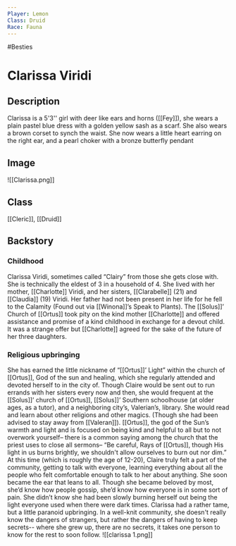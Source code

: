 ```yaml
---
Player: Lemon
Class: Druid
Race: Fauna
---
```

#Besties
# Clarissa Viridi
## Description
Clarissa is a 5'3'' girl with deer like ears and horns ([[Fey]]), she wears a plain pastel blue dress with a golden yellow sash as a scarf. She also wears a brown corset to synch the waist. She now wears a little heart earring on the right ear, and a pearl choker with a bronze butterfly pendant
## Image
![[Clarissa.png]]
## Class
[[Cleric]], [[Druid]]
## Backstory
### Childhood
Clarissa Viridi, sometimes called “Clairy” from those she gets close with. She is technically the eldest of 3 in a household of 4. She lived with her mother, [[Charlotte]] Viridi, and her sisters, [[Clarabelle]] (21) and [[Claudia]] (19) Viridi. Her father had not been present in her life for he fell to the Calamity (Found out via [[Winona]]’s Speak to Plants). The [[Solus]]’ Church of [[Ortus]] took pity on the kind mother [[Charlotte]] and offered assistance and promise of a kind childhood in exchange for a devout child. It was a strange offer but [[Charlotte]] agreed for the sake of the future of her three daughters.

### Religious upbringing
She has earned the little nickname of “[[Ortus]]’ Light” within the church of [[Ortus]], God of the sun and healing, which she regularly attended and devoted herself to in the city of. Though Claire would be sent out to run errands with her sisters every now and then, she would frequent at the [[Solus]]’ church of [[Ortus]], [[Solus]]’ Southern schoolhouse (at older ages, as a tutor), and a neighboring city’s, Valerian’s, library. She would read and learn about other religions and other magics. (Though she had been advised to stay away from [[Valeran]]). [[Ortus]], the god of the Sun’s warmth and light and is focused on being kind and helpful to all but to not overwork yourself– there is a common saying among the church that the priest uses to close all sermons– “Be careful, Rays of [[Ortus]], though His light in us burns brightly, we shouldn't allow ourselves to burn out nor dim.” At this time (which is roughly the age of 12-20), Claire truly felt a part of the community, getting to talk with everyone, learning everything about all the people who felt comfortable enough to talk to her about anything. She soon became the ear that leans to all. Though she became beloved by most, she’d know how people gossip, she’d know how everyone is in some sort of pain. She didn’t know she had been slowly burning herself out being the light everyone used when there were dark times. Clarissa had a rather tame, but a little paranoid upbringing. In a well-knit community, she doesn't really know the dangers of strangers, but rather the dangers of having to keep secrets-- where she grew up, there are no secrets, it takes one person to know for the rest to soon follow.
![[clarissa 1.png]]